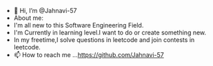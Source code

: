 - 👋 Hi, I’m @Jahnavi-57
- About me:
- I'm all new to this Software Engineering Field.
- I'm Currently in learning level.I want to do or create something new.
- In my freetime,I solve questions in leetcode and join contests in leetcode.
- 📫 How to reach me ...https://github.com/Jahnavi-57

<!---
Jahnavi-57/Jahnavi-57 is a ✨ special ✨ repository because its `README.md` (this file) appears on your GitHub profile.
You can click the Preview link to take a look at your changes.
--->
